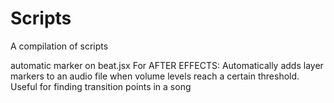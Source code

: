 # Scripts
A compilation of scripts

automatic marker on beat.jsx
For AFTER EFFECTS: Automatically adds layer markers to an audio file when volume levels reach a certain threshold. Useful for finding transition points in a song


